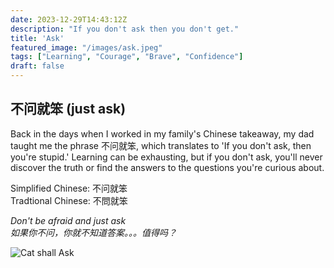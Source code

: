 ```yaml
---
date: 2023-12-29T14:43:12Z
description: "If you don't ask then you don't get."
title: 'Ask'
featured_image: "/images/ask.jpeg"
tags: ["Learning", "Courage", "Brave", "Confidence"]
draft: false
---
```


## 不问就笨 (just ask)

Back in the days when I worked in my family's Chinese takeaway, my dad taught me the phrase 不问就笨, which translates to 'If you don't ask, then you're stupid.' Learning can be exhausting, but if you don't ask, you'll never discover the truth or find the answers to the questions you're curious about.

Simplified Chinese: 不问就笨\
Tradtional Chinese: 不問就笨


*Don't be afraid and just ask*\
*如果你不问，你就不知道答案。。。值得吗？*

![Cat shall Ask](/images/ask.jpeg)